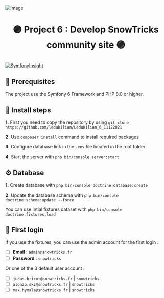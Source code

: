 ![image](https://user-images.githubusercontent.com/54909696/144947502-ef90f2a8-efcb-415d-b30d-5eba9d56fa65.png)
# <p align="center">🟣 Project 6 : Develop SnowTricks community site 🟣</p>
[![SymfonyInsight](https://insight.symfony.com/projects/2341af49-e3dc-413e-8baf-b4bbd849e522/big.svg)](https://insight.symfony.com/projects/2341af49-e3dc-413e-8baf-b4bbd849e522)

## 🧩 Prerequisites

The project use the Symfony 6 Framework and PHP 8.0 or higher.


## 📌️ Install steps

**1.** First you need to copy the repository by using `git clone https://github.com/ledukilian/LeduKilian_6_11122021`

**2.** Use `composer install` command to install required packages

**3.** Configure database link in the `.env` file located in the root folder

**4.** Start the server with `php bin/console server:start`

## ⚙️ Database

**1.** Create database with `php bin/console doctrine:database:create`

**2.** Update the database schema with `php bin/console doctrine:schema:update --force`

You can use intial fixtures dataset with `php bin/console doctrine:fixtures:load`

    

## 🔐 First login
If you use the fixtures, you can use the admin account for the first login :

- [ ] **Email** : `admin@snowtricks.fr`
- [ ] **Password** : `snowtricks`

Or one of the 3 default user account :

- [ ] `judas.bricot@snowtricks.fr` | `snowtricks`
- [ ] `alonzo.ski@snowtricks.fr` | `snowtricks`
- [ ] `max.hymale@snowtricks.fr` | `snowtricks`